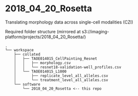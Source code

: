 # 2018_04_20_Rosetta
Translating morphology data across single-cell modalities (CZI)

Required folder structure (mirrored at s3://imaging-platform/projects/2018_04_20_Rosetta/)

```
.
└── workspace
    ├── collated
    │   ├── TAOE014015_CellPainting_Resnet
    │   │   ├── morphology.csv
    │   │   └── resnet18-validation-well_profiles.csv
    │   └── TAOE014015_L1000
    │       ├── replicate_level_all_alleles.csv
    │       └── treatment_level_all_alleles.csv
    └── software
        └── 2018_04_20_Rosetta <-- this repo
```
